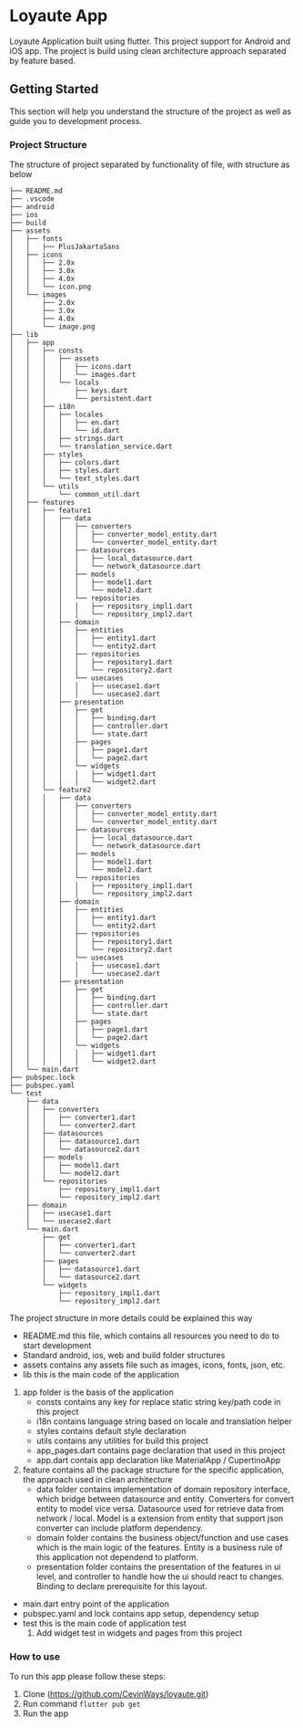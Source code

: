 # Loyaute App
Loyaute Application built using flutter. This project support for Android and iOS app. The project is build using clean architecture approach separated by feature based.

## Getting Started
This section will help you understand the structure of the project as well as guide you to development process. 

### Project Structure
The structure of project separated by functionality of file, with structure as below
```
├── README.md
├── .vscode
├── android
├── ios
├── build
├── assets
│   ├── fonts
│   │   ├── PlusJakartaSans
│   ├── icons
│   │   ├── 2.0x
│   │   ├── 3.0x
│   │   ├── 4.0x
│   │   └── icon.png
│   └── images
│       ├── 2.0x
│       ├── 3.0x
│       ├── 4.0x
│       └── image.png
├── lib
│   ├── app
│   │   ├── consts
│   │   │   ├── assets
│   │   │   │   ├── icons.dart
│   │   │   │   └── images.dart
│   │   │   └── locals
│   │   │       ├── keys.dart
│   │   │       └── persistent.dart
│   │   ├── i18n
│   │   │   ├── locales
│   │   │   │   ├── en.dart
│   │   │   │   └── id.dart
│   │   │   ├── strings.dart
│   │   │   └── translation_service.dart
│   │   ├── styles
│   │   │   ├── colors.dart
│   │   │   ├── styles.dart
│   │   │   └── text_styles.dart
│   │   └── utils
│   │       └── common_util.dart
│   ├── features
│   │   ├── feature1
│   │   │   ├── data
│   │   │   │   ├── converters
│   │   │   │   │   ├── converter_model_entity.dart
│   │   │   │   │   └── converter_model_entity.dart
│   │   │   │   ├── datasources
│   │   │   │   │   ├── local_datasource.dart
│   │   │   │   │   └── network_datasource.dart
│   │   │   │   ├── models
│   │   │   │   │   ├── model1.dart
│   │   │   │   │   └── model2.dart
│   │   │   │   └── repositories
│   │   │   │   │   ├── repository_impl1.dart
│   │   │   │   │   └── repository_impl2.dart
│   │   │   ├── domain
│   │   │   │   ├── entities
│   │   │   │   │   ├── entity1.dart
│   │   │   │   │   └── entity2.dart
│   │   │   │   ├── repositories
│   │   │   │   │   ├── repository1.dart
│   │   │   │   │   └── repository2.dart
│   │   │   │   └── usecases
│   │   │   │   │   ├── usecase1.dart
│   │   │   │   │   └── usecase2.dart
│   │   │   ├── presentation
│   │   │   │   ├── get
│   │   │   │   │   ├── binding.dart
│   │   │   │   │   ├── controller.dart
│   │   │   │   │   └── state.dart
│   │   │   │   ├── pages
│   │   │   │   │   ├── page1.dart
│   │   │   │   │   └── page2.dart
│   │   │   │   └── widgets
│   │   │   │   │   ├── widget1.dart
│   │   │   │   │   └── widget2.dart
│   │   └── feature2
│   │   │   ├── data
│   │   │   │   ├── converters
│   │   │   │   │   ├── converter_model_entity.dart
│   │   │   │   │   └── converter_model_entity.dart
│   │   │   │   ├── datasources
│   │   │   │   │   ├── local_datasource.dart
│   │   │   │   │   └── network_datasource.dart
│   │   │   │   ├── models
│   │   │   │   │   ├── model1.dart
│   │   │   │   │   └── model2.dart
│   │   │   │   └── repositories
│   │   │   │   │   ├── repository_impl1.dart
│   │   │   │   │   └── repository_impl2.dart
│   │   │   ├── domain
│   │   │   │   ├── entities
│   │   │   │   │   ├── entity1.dart
│   │   │   │   │   └── entity2.dart
│   │   │   │   ├── repositories
│   │   │   │   │   ├── repository1.dart
│   │   │   │   │   └── repository2.dart
│   │   │   │   └── usecases
│   │   │   │   │   ├── usecase1.dart
│   │   │   │   │   └── usecase2.dart
│   │   │   ├── presentation
│   │   │   │   ├── get
│   │   │   │   │   ├── binding.dart
│   │   │   │   │   ├── controller.dart
│   │   │   │   │   └── state.dart
│   │   │   │   ├── pages
│   │   │   │   │   ├── page1.dart
│   │   │   │   │   └── page2.dart
│   │   │   │   └── widgets
│   │   │   │   │   ├── widget1.dart
│   │   │   │   │   └── widget2.dart
│   └── main.dart
├── pubspec.lock
├── pubspec.yaml
└── test
    ├── data
    │   ├── converters
    │   │   ├── converter1.dart
    │   │   └── converter2.dart
    │   ├── datasources
    │   │   ├── datasource1.dart
    │   │   └── datasource2.dart
    │   ├── models
    │   │   ├── model1.dart
    │   │   └── model2.dart
    │   └── repositories
    │       ├── repository_impl1.dart
    │       └── repository_impl2.dart
    ├── domain
    │   ├── usecase1.dart
    │   └── usecase2.dart
    └── main.dart
        ├── get
        │   ├── converter1.dart
        │   └── converter2.dart
        ├── pages
        │   ├── datasource1.dart
        │   └── datasource2.dart
        └── widgets
            ├── repository_impl1.dart
            └── repository_impl2.dart
```
The project structure in more details could be explained this way
- README.md this file, which contains all resources you need to do to start development
- Standard android, ios, web and build folder structures
- assets contains any assets file such as images, icons, fonts, json, etc.
- lib this is the main code of the application
1. app folder is the basis of the application
    - consts contains any key for replace static string key/path code in this project
    - i18n contains language string based on locale and translation helper
    - styles contains default style declaration
    - utils contains any utilities for build this project
    - app_pages.dart contains page declaration that used in this project
    - app.dart contais app declaration like MaterialApp / CupertinoApp
2. feature contains all the package structure for the specific application, the approach used in clean architecture
    - data folder contains implementation of domain repository interface, which bridge between datasource and entity. Converters for convert entity to model vice versa. Datasource used for retrieve data from network / local. Model is a extension from entity that support json converter can include platform dependency. 
    - domain folder contains the business object/function and use cases which is the main logic of the features. Entity is a business rule of this application not dependend to platform.
    - presentation folder contains the presentation of the features in ui level, and controller to handle how the ui should react to changes. Binding to declare prerequisite for this layout.
- main.dart entry point of the application
- pubspec.yaml and lock contains app setup, dependency setup
- test this is the main code of application test
    1. Add widget test in widgets and pages from this project

### How to use
To run this app please follow these steps:
1. Clone (https://github.com/CevinWays/loyaute.git)
2. Run command `flutter pub get`
3. Run the app